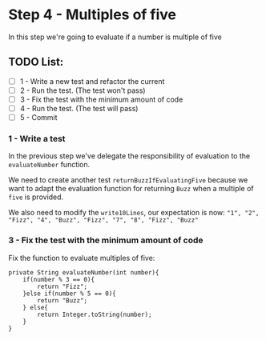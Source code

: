 # Step 4 - Multiples of five

In this step we're going to evaluate if a number is multiple of five

## TODO List:
- [ ] 1 - Write a new test and refactor the current
- [ ] 2 - Run the test. (The test won't pass)
- [ ] 3 - Fix the test with the minimum amount of code
- [ ] 4 - Run the test. (The test will pass)
- [ ] 5 - Commit

### 1 - Write a test

In the previous step we've delegate the responsibility of evaluation to the `evaluateNumber` function.

We need to create another test `returnBuzzIfEvaluatingFive` because we want to adapt the evaluation function for returning `Buzz` when a multiple of `five` is provided.

We also need to modify the `write10Lines`, our expectation is now:
`"1", "2", "Fizz", "4", "Buzz", "Fizz", "7", "8", "Fizz", "Buzz"`

### 3 - Fix the test with the minimum amount of code

Fix the function to evaluate multiples of five:
```
private String evaluateNumber(int number){
    if(number % 3 == 0){
        return "Fizz";
    }else if(number % 5 == 0){
        return "Buzz";
    } else{
        return Integer.toString(number);
    }
}
```
